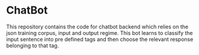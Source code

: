 # ChatBot
This repository contains the code for chatbot backend which relies on the json training corpus, input and output regime. This bot learns to classify the input sentence into pre defined tags and then choose the relevant response belonging to that tag.  
